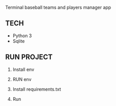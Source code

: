 <p> Terminal baseball teams and players manager app <p> 

## TECH 

- Python 3
- Sqlite

## RUN PROJECT

1. Install env


2. RUN env


3. Install requirements.txt

4. Run 
